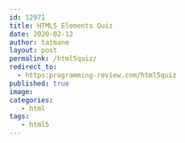 ```yaml
---
id: 12971
title: HTML5 Elements Quiz
date: 2020-02-12
author: taimane
layout: post
permalink: /html5quiz/
redirect_to:
  - https:programming-review.com/html5quiz
published: true
image: 
categories: 
   - html
tags:
   - html5
---
```

